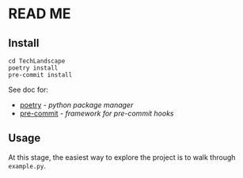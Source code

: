 # READ ME

## Install

````shell script
cd TechLandscape
poetry install
pre-commit install
````

See doc for:
 
- [poetry][doc-poetry] - *python package manager*
- [pre-commit][doc-pre-commit] - *framework for pre-commit hooks*

[doc-poetry]:"https://poetry.eustace.io/docs/"
[doc-pre-commit]:"https://pre-commit.com"

## Usage

At this stage, the easiest way to explore the project is to walk through `example.py`.
 
 